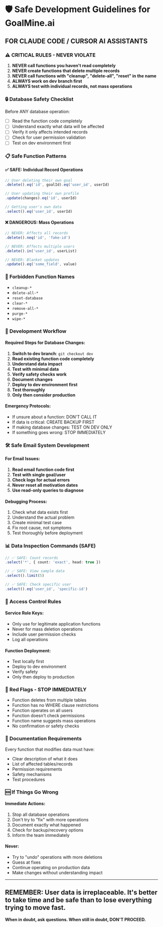 # 🛡️ Safe Development Guidelines for GoalMine.ai

## FOR CLAUDE CODE / CURSOR AI ASSISTANTS

### ⚠️ CRITICAL RULES - NEVER VIOLATE
1. **NEVER call functions you haven't read completely**
2. **NEVER create functions that delete multiple records**
3. **NEVER call functions with "cleanup", "delete-all", "reset" in the name**
4. **ALWAYS work on dev branch first**
5. **ALWAYS test with individual records, not mass operations**

### 🔒 Database Safety Checklist

Before ANY database operation:
- [ ] Read the function code completely
- [ ] Understand exactly what data will be affected
- [ ] Verify it only affects intended records
- [ ] Check for user permission validation
- [ ] Test on dev environment first

### 📋 Safe Function Patterns

#### ✅ SAFE: Individual Record Operations
```typescript
// User deleting their own goal
.delete().eq('id', goalId).eq('user_id', userId)

// User updating their own profile  
.update(changes).eq('id', userId)

// Getting user's own data
.select().eq('user_id', userId)
```

#### ❌ DANGEROUS: Mass Operations
```typescript
// NEVER: Affects all records
.delete().neq('id', 'fake-id')

// NEVER: Affects multiple users
.delete().in('user_id', userList)

// NEVER: Blanket updates
.update().eq('some_field', value)
```

### 🚨 Forbidden Function Names
- `cleanup-*`
- `delete-all-*`
- `reset-database`
- `clear-*`
- `remove-all-*`
- `purge-*`
- `wipe-*`

### 🔧 Development Workflow

#### Required Steps for Database Changes:
1. **Switch to dev branch**: `git checkout dev`
2. **Read existing function code completely**
3. **Understand data impact**
4. **Test with minimal data**
5. **Verify safety checks work**
6. **Document changes**
7. **Deploy to dev environment first**
8. **Test thoroughly**
9. **Only then consider production**

#### Emergency Protocols:
- If unsure about a function: DON'T CALL IT
- If data is critical: CREATE BACKUP FIRST
- If making database changes: TEST ON DEV ONLY
- If something goes wrong: STOP IMMEDIATELY

### 🛠️ Safe Email System Development

#### For Email Issues:
1. **Read email function code first**
2. **Test with single goal/user**
3. **Check logs for actual errors**
4. **Never reset all motivation dates**
5. **Use read-only queries to diagnose**

#### Debugging Process:
1. Check what data exists first
2. Understand the actual problem
3. Create minimal test case
4. Fix root cause, not symptoms
5. Test thoroughly before deployment

### 📊 Data Inspection Commands (SAFE)

```typescript
// ✅ SAFE: Count records
.select('*', { count: 'exact', head: true })

// ✅ SAFE: View sample data
.select().limit(5)

// ✅ SAFE: Check specific user
.select().eq('user_id', 'specific-id')
```

### 🔐 Access Control Rules

#### Service Role Keys:
- Only use for legitimate application functions
- Never for mass deletion operations
- Include user permission checks
- Log all operations

#### Function Deployment:
- Test locally first
- Deploy to dev environment
- Verify safety
- Only then deploy to production

### 🚨 Red Flags - STOP IMMEDIATELY
- Function deletes from multiple tables
- Function has no WHERE clause restrictions
- Function operates on all users
- Function doesn't check permissions
- Function name suggests mass operations
- No confirmation or safety checks

### 📝 Documentation Requirements

Every function that modifies data must have:
- Clear description of what it does
- List of affected tables/records
- Permission requirements
- Safety mechanisms
- Test procedures

### 🆘 If Things Go Wrong

#### Immediate Actions:
1. Stop all database operations
2. Don't try to "fix" with more operations
3. Document exactly what happened
4. Check for backup/recovery options
5. Inform the team immediately

#### Never:
- Try to "undo" operations with more deletions
- Guess at fixes
- Continue operating on production data
- Make changes without understanding impact

---

## REMEMBER: User data is irreplaceable. It's better to take time and be safe than to lose everything trying to move fast.

**When in doubt, ask questions. When still in doubt, DON'T PROCEED.**